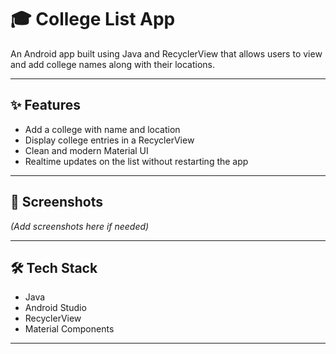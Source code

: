 # 🎓 College List App

An Android app built using Java and RecyclerView that allows users to view and add college names along with their locations.

---

## ✨ Features

- Add a college with name and location
- Display college entries in a RecyclerView
- Clean and modern Material UI
- Realtime updates on the list without restarting the app

---

## 📱 Screenshots

*(Add screenshots here if needed)*

---

## 🛠️ Tech Stack

- Java
- Android Studio
- RecyclerView
- Material Components

---



